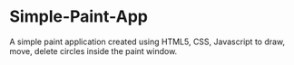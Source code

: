 # Simple-Paint-App

A simple paint application created using HTML5, CSS, Javascript to draw, move, delete circles inside the paint window.


